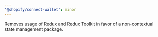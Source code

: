 ```yaml
---
'@shopify/connect-wallet': minor
---
```


Removes usage of Redux and Redux Toolkit in favor of a non-contextual state management package.
